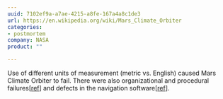 ```yaml
---
uuid: 7102ef9a-a7ae-4215-a8fe-167a4a8c1de3
url: https://en.wikipedia.org/wiki/Mars_Climate_Orbiter
categories:
- postmortem
company: NASA
product: ""

---
```


Use of different units of measurement (metric vs. English) caused Mars Climate Orbiter to fail. There were also organizational and procedural failures[[ref](https://space.stackexchange.com/a/20241)] and defects in the navigation software[[ref](https://spectrum.ieee.org/aerospace/robotic-exploration/why-the-mars-probe-went-off-course)].
